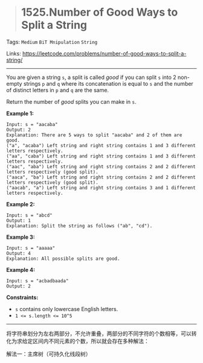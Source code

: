 > # 1525.Number of Good Ways to Split a String

Tags: `Medium` `BiT Mnipulation` `String`

Links: https://leetcode.com/problems/number-of-good-ways-to-split-a-string/

-----

You are given a string `s`, a split is called *good* if you can split `s` into 2 non-empty strings `p` and `q` where its concatenation is equal to `s` and the number of distinct letters in `p` and `q` are the same.

Return the number of *good* splits you can make in `s`.

 

**Example 1:**

```
Input: s = "aacaba"
Output: 2
Explanation: There are 5 ways to split "aacaba" and 2 of them are good. 
("a", "acaba") Left string and right string contains 1 and 3 different letters respectively.
("aa", "caba") Left string and right string contains 1 and 3 different letters respectively.
("aac", "aba") Left string and right string contains 2 and 2 different letters respectively (good split).
("aaca", "ba") Left string and right string contains 2 and 2 different letters respectively (good split).
("aacab", "a") Left string and right string contains 3 and 1 different letters respectively.
```

**Example 2:**

```
Input: s = "abcd"
Output: 1
Explanation: Split the string as follows ("ab", "cd").
```

**Example 3:**

```
Input: s = "aaaaa"
Output: 4
Explanation: All possible splits are good.
```

**Example 4:**

```
Input: s = "acbadbaada"
Output: 2
```

 

**Constraints:**

- `s` contains only lowercase English letters.
- `1 <= s.length <= 10^5`

------

将字符串划分为左右两部分，不允许重叠，两部分的不同字符的个数相等，可以转化为求给定区间内不同元素的个数，所以就会存在多种解法：

解法一：主席树（可持久化线段树）

